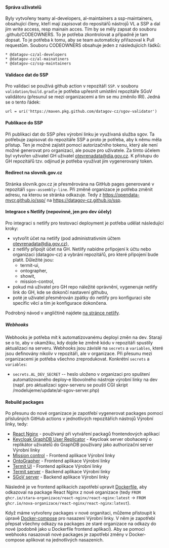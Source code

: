 #### Správa uživatelů
Byly vytvořeny teamy al-developers, al-maintainers a ssp-maintainers, obsahující členy, kteří mají zapisovat do repositářů nástrojů VL a SSP a dal jim write access, resp mainain acces. Tím by se měly zapsat do souboru .github/CODEOWNERS. To je potřeba zkontrolovat a případně je tam dopsat. To je potřeba k tomu, aby se team automaticky přiřazoval k Pull requestům.
Souboru CODEOWNERS obsahuje jeden z následujících řádků:

    * @datagov-cz/al-developers
    * @datagov-cz/al-mainatiners
    * @datagov-cz/ssp-maintainers



#### Validace dat do SSP
Pro validaci se používá github action v repozitáři `SSP`. v souboru `validation/build.gradle` je potřeba upřesnit umístění repozitáře SGoV validátoru (přesunul se mezi organizacemi a tím se mu změnilo IRI). Jedná se o tento řádek:

    url = uri('https://maven.pkg.github.com/datagov-cz/sgov-validator')


#### Publikace do SSP
Při publikaci dat do SSP přes výrobní linku je využívaná služba sgov. Ta potřebuje zapisovat do repozitáře SSP a proto je potřeba, aby k němu měla přístup. Ten je možné zajistit pomocí autorizačního tokenu, který ale není možné generovat pro organizaci, ale pouze pro uživatele. Za tímto účelem byl vytvořen uživatel GH uživatel otevrenadata@dia.gov.cz. K přístupu do GH repozitářů tzv. odjinud je potřeba využívat jím vygenerovaný token.

#### Redirect na slovník.gov.cz
Stránka slovník.gov.cz je přesměrována na GitHub pages generované v repozitáři `sgov-assembly-line`. Při změně organizace je potřeba změnit adresu, na kterou se stránka odkazuje. Tedy z https://opendata-mvcr.github.io/ssp/ na https://datagov-cz.github.io/ssp.

#### Integrace s Netlify (nepovinné, jen pro dev účely)
Pro integraci s netlify pro testovací deployment je potřeba udělat následující kroky:
* vytvořit účet na netlify (pod administrativním účtem otevrenadata@dia.gov.cz),
* z netlify připojit účet na GH. Netlify nabídne prřipojení k účtu nebo organizaci (datagov-cz) a vybrání repozitářů, pro které připojení bude platit. Důležité jsou:
  * termit-ui,
  * ontographer,
  * showit,
  * mission-control,
* pokud má uživatel pro GH repo náležité oprávnění, vygeneruje netlify link do GH, kde se dokončí nastavení githubu,
* poté je uživatel přesměrován zpátky do netlify pro konfiguraci site specific věcí a tím je konfigurace dokončena.

Podrobný návod v angličtině najdete [na stránce netlify](https://docs.netlify.com/site-deploys/create-deploys/).

##### Webhooks
Webhooks je potřeba mít k automatizovanému deployi změn na dev. Starají se o to, aby v okamžiku, kdy dojde ke změně kódu v repozitáři spustily aktualizaci na serveru. Webhooks jsou závislé na `secrets` a `variables`, které jsou definovány nikoliv v repozitáři, ale v organizace. Při přesunu mezi organizacemi je potřeba všechno zreprodukovat. Konkrétní `secrets` a `variables`:

- `secrets.AL_DEV_SECRET` -- heslo uloženo v organizaci pro spuštení automatizovaného deploy-e libovolného nástroje výrobní linky na dev (např. pro aktualizaci sgov-serveru se pouští CGI skript /modelujeme/update/al-sgov-server.php)

#### Rebuild packages

Po přesunu do nové organizace je zapotřebí vygenerovat packages pomocí příslušných GitHub actions v jednotlivých repozitářích nástrojů Výrobní linky, tedy:

- [React Nginx](https://github.com/datagov-cz/react-nginx) - používaný při vytváření packagů frontendových aplikací
- [Keycloak GraphDB User Replicator](https://github.com/datagov-cz/keycloak-graphdb-user-replicator) - Keycloak server obohacený o replikátor uživatelů do GraphDB používaný jako authorizační server Výrobní linky
- [Mission control](https://github.com/datagov-cz/mission-control) - Frontend aplikace Výrobní linky
- [OntoGrapher](https://github.com/datagov-cz/ontoGrapher) - Frontend aplikace Výrobní linky
- [Termit UI](https://github.com/datagov-cz/termit-ui) - Frontend aplikace Výrobní linky
- [Termit server](https://github.com/datagov-cz/termit) - Backend aplikace Výrobní linky
- [SGoV server](https://github.com/datagov-cz/sgov) - Backend aplikace Výrobní linky

Následně je ve frontend aplikacích zapotřebí upravit [Dockerfile](https://github.com/datagov-cz/mission-control/blob/main/Dockerfile), aby odkazoval na package React Nginx z nové organizace (tedy `FROM ghcr.io/stara-organizace/react-nginx/react-nginx:latest` -> `FROM ghcr.io/nova-organizace/react-nginx/react-nginx:latest`).

Když máme vytvořeny packages v nové organitaci, můžeme přistoupit k úpravě [Docker-compose](https://github.com/datagov-cz/sgov-assembly-line/blob/main/docker-compose.yml) pro nasazení Výrobní linky. V něm je zapotřebí přepsat všechny odkazy na packages ze staré organizace na odkazy do nové (podobně jako u Dockerfile frontend aplikací). Aby se pomocí webhooks nasazovali nové packages je zapotřebí změny v Docker-compose aplikovat na jednotlivých nasazeních.
